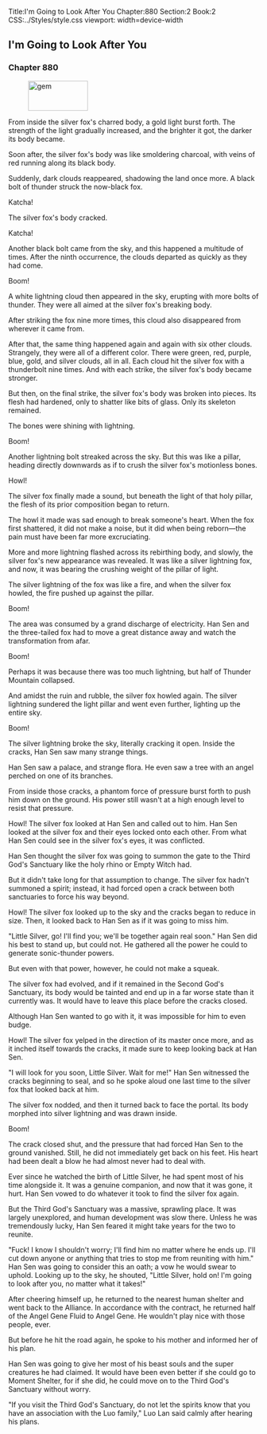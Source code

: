 Title:I'm Going to Look After You 
Chapter:880 
Section:2 
Book:2 
CSS:../Styles/style.css 
viewport: width=device-width
  
## I'm Going to Look After You
### Chapter 880 
<figure>
	<img src="../Images/gem.gif" alt="gem" id="gem" width="120" height="60" />
</figure>
  

  
  From inside the silver fox's charred body, a gold light burst forth. The strength of the light gradually increased, and the brighter it got, the darker its body became.

Soon after, the silver fox's body was like smoldering charcoal, with veins of red running along its black body.

Suddenly, dark clouds reappeared, shadowing the land once more. A black bolt of thunder struck the now-black fox.

Katcha!

The silver fox's body cracked.

Katcha!

Another black bolt came from the sky, and this happened a multitude of times. After the ninth occurrence, the clouds departed as quickly as they had come.

Boom!

A white lightning cloud then appeared in the sky, erupting with more bolts of thunder. They were all aimed at the silver fox's breaking body.

After striking the fox nine more times, this cloud also disappeared from wherever it came from.

After that, the same thing happened again and again with six other clouds. Strangely, they were all of a different color. There were green, red, purple, blue, gold, and silver clouds, all in all. Each cloud hit the silver fox with a thunderbolt nine times. And with each strike, the silver fox's body became stronger.

But then, on the final strike, the silver fox's body was broken into pieces. Its flesh had hardened, only to shatter like bits of glass. Only its skeleton remained.

The bones were shining with lightning.

Boom!

Another lightning bolt streaked across the sky. But this was like a pillar, heading directly downwards as if to crush the silver fox's motionless bones.

Howl!

The silver fox finally made a sound, but beneath the light of that holy pillar, the flesh of its prior composition began to return.

The howl it made was sad enough to break someone's heart. When the fox first shattered, it did not make a noise, but it did when being reborn—the pain must have been far more excruciating.

More and more lightning flashed across its rebirthing body, and slowly, the silver fox's new appearance was revealed. It was like a silver lightning fox, and now, it was bearing the crushing weight of the pillar of light.

The silver lightning of the fox was like a fire, and when the silver fox howled, the fire pushed up against the pillar.

Boom!

The area was consumed by a grand discharge of electricity. Han Sen and the three-tailed fox had to move a great distance away and watch the transformation from afar.

Boom!

Perhaps it was because there was too much lightning, but half of Thunder Mountain collapsed.

And amidst the ruin and rubble, the silver fox howled again. The silver lightning sundered the light pillar and went even further, lighting up the entire sky.

Boom!

The silver lightning broke the sky, literally cracking it open. Inside the cracks, Han Sen saw many strange things.

Han Sen saw a palace, and strange flora. He even saw a tree with an angel perched on one of its branches.

From inside those cracks, a phantom force of pressure burst forth to push him down on the ground. His power still wasn't at a high enough level to resist that pressure.

Howl! The silver fox looked at Han Sen and called out to him. Han Sen looked at the silver fox and their eyes locked onto each other. From what Han Sen could see in the silver fox's eyes, it was conflicted.

Han Sen thought the silver fox was going to summon the gate to the Third God's Sanctuary like the holy rhino or Empty Witch had.

But it didn't take long for that assumption to change. The silver fox hadn't summoned a spirit; instead, it had forced open a crack between both sanctuaries to force his way beyond.

Howl! The silver fox looked up to the sky and the cracks began to reduce in size. Then, it looked back to Han Sen as if it was going to miss him.

"Little Silver, go! I'll find you; we'll be together again real soon." Han Sen did his best to stand up, but could not. He gathered all the power he could to generate sonic-thunder powers.

But even with that power, however, he could not make a squeak.

The silver fox had evolved, and if it remained in the Second God's Sanctuary, its body would be tainted and end up in a far worse state than it currently was. It would have to leave this place before the cracks closed.

Although Han Sen wanted to go with it, it was impossible for him to even budge.

Howl! The silver fox yelped in the direction of its master once more, and as it inched itself towards the cracks, it made sure to keep looking back at Han Sen.

"I will look for you soon, Little Silver. Wait for me!" Han Sen witnessed the cracks beginning to seal, and so he spoke aloud one last time to the silver fox that looked back at him.

The silver fox nodded, and then it turned back to face the portal. Its body morphed into silver lightning and was drawn inside.

Boom!

The crack closed shut, and the pressure that had forced Han Sen to the ground vanished. Still, he did not immediately get back on his feet. His heart had been dealt a blow he had almost never had to deal with.

Ever since he watched the birth of Little Silver, he had spent most of his time alongside it. It was a genuine companion, and now that it was gone, it hurt. Han Sen vowed to do whatever it took to find the silver fox again.

But the Third God's Sanctuary was a massive, sprawling place. It was largely unexplored, and human development was slow there. Unless he was tremendously lucky, Han Sen feared it might take years for the two to reunite.

"Fuck! I know I shouldn't worry; I'll find him no matter where he ends up. I'll cut down anyone or anything that tries to stop me from reuniting with him." Han Sen was going to consider this an oath; a vow he would swear to uphold. Looking up to the sky, he shouted, "Little Silver, hold on! I'm going to look after you, no matter what it takes!"

After cheering himself up, he returned to the nearest human shelter and went back to the Alliance. In accordance with the contract, he returned half of the Angel Gene Fluid to Angel Gene. He wouldn't play nice with those people, ever.

But before he hit the road again, he spoke to his mother and informed her of his plan.

Han Sen was going to give her most of his beast souls and the super creatures he had claimed. It would have been even better if she could go to Moment Shelter, for if she did, he could move on to the Third God's Sanctuary without worry.

"If you visit the Third God's Sanctuary, do not let the spirits know that you have an association with the Luo family," Luo Lan said calmly after hearing his plans.
